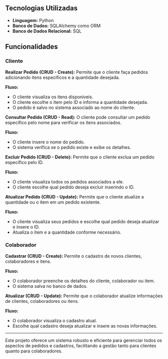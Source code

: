 <h2>Tecnologias Utilizadas</h2>
<ul>
    <li><strong>Linguagem:</strong> Python</li>
    <li><strong>Banco de Dados:</strong> SQLAlchemy como ORM</li>
    <li><strong>Banco de Dados Relacional:</strong> SQL</li>
</ul>

<h2>Funcionalidades</h2>
<h3>Cliente</h3>
<p><strong>Realizar Pedido (CRUD - Create):</strong> Permite que o cliente faça pedidos adicionando itens específicos e a quantidade desejada.</p>
<p><strong>Fluxo:</strong></p>
<ul>
    <li>O cliente visualiza os itens disponíveis.</li>
    <li>O cliente escolhe o item pelo ID e informa a quantidade desejada.</li>
    <li>O pedido é salvo no sistema associado ao nome do cliente.</li>
</ul>

<p><strong>Consultar Pedido (CRUD - Read):</strong> O cliente pode consultar um pedido específico pelo nome para verificar os itens associados.</p>
<p><strong>Fluxo:</strong></p>
<ul>
    <li>O cliente insere o nome do pedido.</li>
    <li>O sistema verifica se o pedido existe e exibe os detalhes.</li>
</ul>

<p><strong>Excluir Pedido (CRUD - Delete):</strong> Permite que o cliente exclua um pedido específico pelo ID.</p>
<p><strong>Fluxo:</strong></p>
<ul>
    <li>O cliente visualiza todos os pedidos associados a ele.</li>
    <li>O cliente escolhe qual pedido deseja excluir inserindo o ID.</li>
</ul>

<p><strong>Atualizar Pedido (CRUD - Update):</strong> Permite que o cliente atualize a quantidade ou o item em um pedido existente.</p>
<p><strong>Fluxo:</strong></p>
<ul>
    <li>O cliente visualiza seus pedidos e escolhe qual pedido deseja atualizar e insere o ID.</li>
    <li>Atualiza o item e a quantidade conforme necessário.</li>
</ul>

<h3>Colaborador</h3>
<p><strong>Cadastrar (CRUD - Create):</strong> Permite o cadastro de novos clientes, colaboradores e itens.</p>
<p><strong>Fluxo:</strong></p>
<ul>
    <li>O colaborador preenche os detalhes do cliente, colaborador ou item.</li>
    <li>O sistema salva no banco de dados.</li>
</ul>

<p><strong>Atualizar (CRUD - Update):</strong> Permite que o colaborador atualize informações de clientes, colaboradores ou itens.</p>
<p><strong>Fluxo:</strong></p>
<ul>
    <li>O colaborador visualiza o cadastro atual.</li>
    <li>Escolhe qual cadastro deseja atualizar e insere as novas informações.</li>
</ul>

<hr>
<p>Este projeto oferece um sistema robusto e eficiente para gerenciar todos os aspectos de pedidos e cadastros, facilitando a gestão tanto para clientes quanto para colaboradores.</p>
